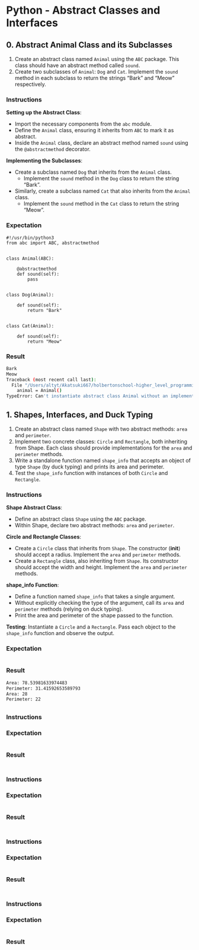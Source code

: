 # Python - Abstract Classes and Interfaces

## 0. Abstract Animal Class and its Subclasses
1. Create an abstract class named `Animal` using the `ABC` package. This class should have an abstract method called `sound`.
2. Create two subclasses of `Animal`: `Dog` and `Cat`. Implement the `sound` method in each subclass to return the strings “Bark” and “Meow” respectively.

### Instructions
__Setting up the Abstract Class__:
- Import the necessary components from the `abc` module.
- Define the `Animal` class, ensuring it inherits from `ABC` to mark it as abstract.
- Inside the `Animal` class, declare an abstract method named `sound` using the `@abstractmethod` decorator.

__Implementing the Subclasses__:
- Create a subclass named `Dog` that inherits from the `Animal` class.
	- Implement the `sound` method in the `Dog` class to return the string “Bark”.
- Similarly, create a subclass named `Cat` that also inherits from the `Animal` class.
	- Implement the `sound` method in the `Cat` class to return the string “Meow”.

### Expectation
```python3
#!/usr/bin/python3
from abc import ABC, abstractmethod


class Animal(ABC):

    @abstractmethod
    def sound(self):
        pass


class Dog(Animal):

    def sound(self):
        return "Bark"


class Cat(Animal):

    def sound(self):
        return "Meow"
```
### Result
```bash
Bark
Meow
Traceback (most recent call last):
  File "/Users/altyt/Akatsuki667/holbertonschool-higher_level_programming/python-abc/./main_00_abc.py", line 10, in <module>
    animal = Animal()
TypeError: Can't instantiate abstract class Animal without an implementation for abstract method 'sound'
```

## 1. Shapes, Interfaces, and Duck Typing
1. Create an abstract class named `Shape` with two abstract methods: `area` and `perimeter`.
2. Implement two concrete classes: `Circle` and `Rectangle`, both inheriting from Shape. Each class should provide implementations for the `area` and `perimeter` methods.
3. Write a standalone function named `shape_info` that accepts an object of type `Shape` (by duck typing) and prints its area and perimeter.
4. Test the `shape_info` function with instances of both `Circle` and `Rectangle`.

### Instructions
__Shape Abstract Class__:
- Define an abstract class `Shape` using the `ABC` package.
- Within Shape, declare two abstract methods: `area` and `perimeter`.

__Circle and Rectangle Classes__:
- Create a `Circle` class that inherits from `Shape`. The constructor (__init__) should accept a radius. Implement the `area` and `perimeter` methods.
- Create a `Rectangle` class, also inheriting from `Shape`. Its constructor should accept the width and height. Implement the `area` and `perimeter` methods.

__shape_info Function__:
- Define a function named `shape_info` that takes a single argument.
- Without explicitly checking the type of the argument, call its `area` and `perimeter` methods (relying on duck typing).
- Print the area and perimeter of the shape passed to the function.

__Testing__:
Instantiate a `Circle` and a `Rectangle`.
Pass each object to the `shape_info` function and observe the output.

### Expectation
```python3
```
### Result
```bash
Area: 78.53981633974483
Perimeter: 31.41592653589793
Area: 28
Perimeter: 22
```

##
### Instructions
### Expectation
```python3
```
### Result
```bash
```

##
### Instructions
### Expectation
```python3
```
### Result
```bash
```

##
### Instructions
### Expectation
```python3
```
### Result
```bash
```

##
### Instructions
### Expectation
```python3
```
### Result
```bash
```
